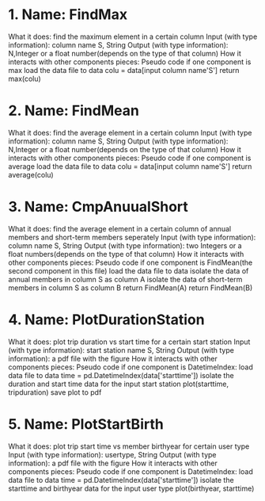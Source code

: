 # 1. Name: FindMax

What it does: find the maximum element in a certain column
Input (with type information): column name S, String
Output (with type information): N,Integer or a float number(depends on the type of that column)
How it interacts with other components pieces: Pseudo code if one component is max
    load the data file to data
    colu = data[input column name'S']
    return max(colu)
 
# 2. Name: FindMean

What it does: find the average element in a certain column
Input (with type information): column name S, String
Output (with type information): N,Integer or a float number(depends on the type of that column)
How it interacts with other components pieces: Pseudo code if one component is average
     load the data file to data
     colu = data[input column name'S']
     return average(colu)
     
# 3. Name: CmpAnuualShort

What it does: find the average element in a certain column of annual members and short-term members seperately
Input (with type information): column name S, String
Output (with type information): two Integers or a float numbers(depends on the type of that column)
How it interacts with other components pieces: Pseudo code if one component is FindMean(the second component in this file)
     load the data file to data
     isolate the data of annual members in column S as column A
     isolate the data of short-term members in column S as column B
     return FindMean(A)
     return FindMean(B)
     
# 4. Name: PlotDurationStation

What it does: plot trip duration vs start time for a certain start station
Input (with type information): start station name S, String
Output (with type information): a pdf file with the figure
How it interacts with other components pieces: Pseudo code if one component is DatetimeIndex:
    load data file to data
    time = pd.DatetimeIndex(data['starttime'])
    isolate the duration and start time data for the input start station
    plot(starttime, tripduration)
    save plot to pdf
    
# 5. Name: PlotStartBirth

What it does: plot trip start time vs member birthyear for certain user type
Input (with type information): usertype, String
Output (with type information): a pdf file with the figure
How it interacts with other components pieces: Pseudo code if one component is DatetimeIndex:
    load data file to data
    time = pd.DatetimeIndex(data['starttime'])
    isolate the starttime and birthyear data for the input user type
    plot(birthyear, starttime)
